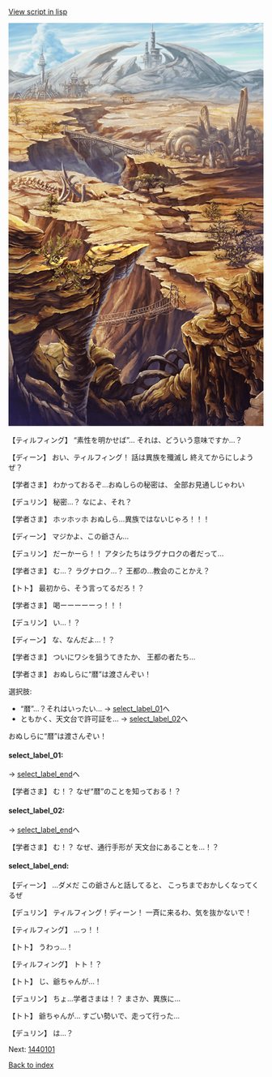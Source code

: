 [View script in lisp](../scripts/1431003.txt)

![004_wildland.png](../images/backgrounds/004_wildland.png)

【ティルフィング】
“素性を明かせば”…
それは、どういう意味ですか…？

【ディーン】
おい、ティルフィング！
話は異族を殲滅し
終えてからにしようぜ？

【学者さま】
わかっておるぞ…おぬしらの秘密は、
全部お見通しじゃわい

【デュリン】
秘密…？
なによ、それ？

【学者さま】
ホッホッホ
おぬしら…異族ではないじゃろ！！！

【ディーン】
マジかよ、この爺さん…

【デュリン】
だーかーら！！
アタシたちはラグナロクの者だって…

【学者さま】
む…？
ラグナロク…？
王都の…教会のことかえ？

【トト】
最初から、そう言ってるだろ！？

【学者さま】
喝ーーーーーっ！！！

【デュリン】
い…！？

【ディーン】
な、なんだよ…！？

【学者さま】
ついにワシを狙うてきたか、
王都の者たち…

【学者さま】
おぬしらに“暦”は渡さんぞい！

選択肢:
- “暦”…？それはいったい… → [select_label_01](#select_label_01)へ
- ともかく、天文台で許可証を… → [select_label_02](#select_label_02)へ

おぬしらに“暦”は渡さんぞい！

#### select_label_01:
 → [select_label_end](#select_label_end)へ

【学者さま】
む！？
なぜ“暦”のことを知っておる！？

#### select_label_02:
 → [select_label_end](#select_label_end)へ

【学者さま】
む！？
なぜ、通行手形が
天文台にあることを…！？

#### select_label_end:

【ディーン】
…ダメだ
この爺さんと話してると、
こっちまでおかしくなってくるぜ

【デュリン】
ティルフィング！ディーン！
一斉に来るわ、気を抜かないで！

【ティルフィング】
…っ！！

【トト】
うわっ…！

【ティルフィング】
トト！？

【トト】
じ、爺ちゃんが…！

【デュリン】
ちょ…学者さまは！？
まさか、異族に…

【トト】
爺ちゃんが…
すごい勢いで、走って行った…

【デュリン】
は…？

Next: [1440101](1440101.md)

[Back to index](index.md)
